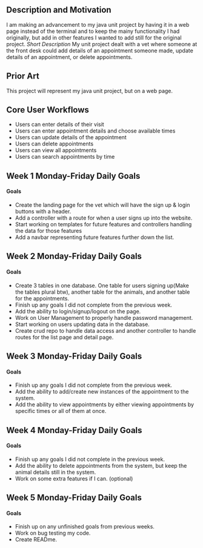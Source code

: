 ## Description and Motivation
I am making an advancement to my java unit project by having it in a web page instead of the terminal and to keep the mainy functionality I had originally, but
add in other features I wanted to add still for the original project. *Short Description* My unit project dealt with a vet where someone at the front desk could
add details of an appointment someone made, update details of an appointment, or delete appointments. 

## Prior Art
This project will represent my java unit project, but on a web page.

## Core User Workflows
- Users can enter details of their visit
- Users can enter appointment details and choose available times
- Users can update details of the appointment
- Users can delete appointments
- Users can view all appointments
- Users can search appointments by time

## Week 1 Monday-Friday Daily Goals
#### Goals 
- Create the landing page for the vet which will have the sign up & login buttons with a header.
- Add a controller with a route for when a user signs up into the website.
- Start working on templates for future features and controllers handling the data for those features
- Add a navbar representing future features further down the list.

## Week 2 Monday-Friday Daily Goals
#### Goals
- Create 3 tables in one database. One table for users signing up(Make the tables plural btw), another table for the animals, and another table for the appointments.
- Finish up any goals I did not complete from the previous week.
- Add the ability to login/signup/logout on the page.
- Work on User Management to properly handle password management.
- Start working on users updating data in the database.
- Create crud repo to handle data access and another controller to handle routes for the list page and detail page.

## Week 3 Monday-Friday Daily Goals
#### Goals
- Finish up any goals I did not complete from the previous week.
- Add the ability to add/create new instances of the appointment to the system.
- Add the ability to view appointments by either viewing appointments by specific times or all of them at once.

## Week 4 Monday-Friday Daily Goals
#### Goals
- Finish up any goals I did not complete in the previous week.
- Add the ability to delete appointments from the system, but keep the animal details still in the system.
- Work on some extra features if I can. (optional)

## Week 5 Monday-Friday Daily Goals
#### Goals
- Finish up on any unfinished goals from previous weeks.
- Work on bug testing my code.
- Create READme.

